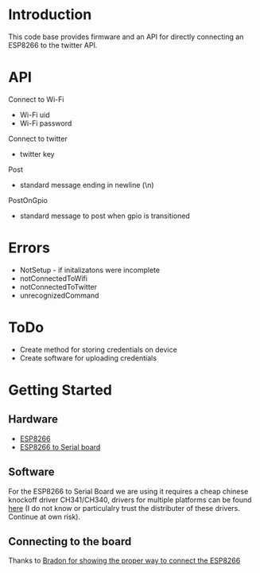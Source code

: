 # Introduction

This code base provides firmware and an API for directly connecting an ESP8266 to the twitter API. 

# API 

Connect to Wi-Fi 
* Wi-Fi uid
* Wi-Fi password

Connect to twitter
* twitter key

Post 
 * standard message ending in newline (\n) 

PostOnGpio
* standard message to post when gpio is transitioned 

# Errors

* NotSetup - if initalizatons were incomplete 
* notConnectedToWifi 
* notConnectedToTwitter
* unrecognizedCommand

# ToDo

* Create method for storing credentials on device
* Create software for uploading credentials 


# Getting Started

## Hardware
* [ESP8266](https://www.amazon.com/gp/product/B01N98BTRH/ref=oh_aui_detailpage_o00_s00?ie=UTF8&psc=1)
* [ESP8266 to Serial board](https://www.amazon.com/gp/product/B06XHD99MZ/ref=oh_aui_detailpage_o02_s00?ie=UTF8&psc=1)


## Software

For the ESP8266 to Serial Board we are using it requires a cheap chinese knockoff driver CH341/CH340, drivers for multiple platforms can be found [here](http://0xcf.com/2015/03/13/chinese-arduinos-with-ch340-ch341-serial-usb-chip-on-os-x-yosemite/) (I do not know or particulalry trust the distributer of these drivers. Continue at own risk).

## Connecting to the board

Thanks to [Bradon for showing the proper way to connect the ESP8266](https://www.amazon.com/gp/customer-reviews/R16RKWR68SXN9W/ref=cm_cr_dp_d_rvw_ttl?ie=UTF8&ASIN=B01J2UXXCA)

